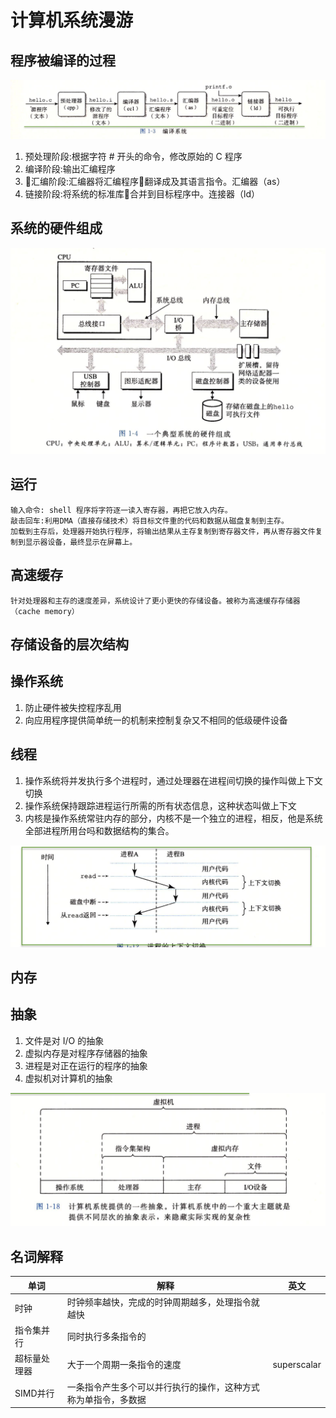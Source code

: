 # 计算机系统漫游

## 程序被编译的过程

![程序编译过程](../imgs/程序编译过程.png)

1. 预处理阶段:根据字符 # 开头的命令，修改原始的 C 程序
2. 编译阶段:输出汇编程序
3. 汇编阶段:汇编器将汇编程序翻译成及其语言指令。汇编器（as）
4. 链接阶段:将系统的标准库合并到目标程序中。连接器（ld）

## 系统的硬件组成

![系统的硬件组成](../imgs/系统的硬件组成.png)

## 运行

    输入命令: shell 程序将字符逐一读入寄存器，再把它放入内存。
    敲击回车:利用DMA（直接存储技术）将目标文件重的代码和数据从磁盘复制到主存。
    加载到主存后，处理器开始执行程序，将输出结果从主存复制到寄存器文件，再从寄存器文件复制到显示器设备，最终显示在屏幕上。

## 高速缓存

    针对处理器和主存的速度差异，系统设计了更小更快的存储设备。被称为高速缓存存储器（cache memory）

## 存储设备的层次结构

## 操作系统

1. 防止硬件被失控程序乱用
2. 向应用程序提供简单统一的机制来控制复杂又不相同的低级硬件设备

## 线程

1. 操作系统将并发执行多个进程时，通过处理器在进程间切换的操作叫做上下文切换
2. 操作系统保持跟踪进程运行所需的所有状态信息，这种状态叫做上下文
3. 内核是操作系统常驻内存的部分，内核不是一个独立的进程，相反，他是系统全部进程所用台吗和数据结构的集合。

![进程的上下文切换](../imgs/进程上下文切换.png)

## 内存

## 抽象

1. 文件是对 I/O 的抽象
2. 虚拟内存是对程序存储器的抽象
3. 进程是对正在运行的程序的抽象
4. 虚拟机对计算机的抽象

![计算机抽象层次](../imgs/计算机抽象层次.png)

## 名词解释

 单词 | 解释 | 英文 |
 ---- | ---- | --- |
时钟 | 时钟频率越快，完成的时钟周期越多，处理指令就越快||
指令集并行 | 同时执行多条指令的 | |
超标量处理器|大于一个周期一条指令的速度| superscalar|
SIMD并行|一条指令产生多个可以并行执行的操作，这种方式称为单指令，多数据||
